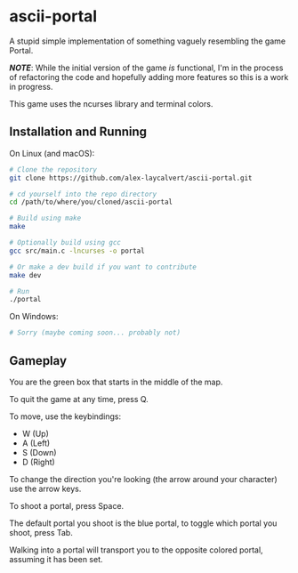 # ascii-portal

A stupid simple implementation of something vaguely resembling the game Portal.

***NOTE***: While the initial version of the game *is* functional, I'm in the
process of refactoring the code and hopefully adding more features so this is a
work in progress.

This game uses the ncurses library and terminal colors.

## Installation and Running

On Linux (and macOS):

```bash
# Clone the repository
git clone https://github.com/alex-laycalvert/ascii-portal.git

# cd yourself into the repo directory
cd /path/to/where/you/cloned/ascii-portal

# Build using make
make

# Optionally build using gcc
gcc src/main.c -lncurses -o portal

# Or make a dev build if you want to contribute
make dev

# Run
./portal

```

On Windows:

```bash
# Sorry (maybe coming soon... probably not)
```

## Gameplay

You are the green box that starts in the middle of the map.

To quit the game at any time, press Q.

To move, use the keybindings:

- W (Up)
- A (Left)
- S (Down)
- D (Right)

To change the direction you're looking (the arrow around your character) use
the arrow keys.

To shoot a portal, press Space.

The default portal you shoot is the blue portal, to toggle which portal you shoot,
press Tab.

Walking into a portal will transport you to the opposite colored portal,
assuming it has been set.
